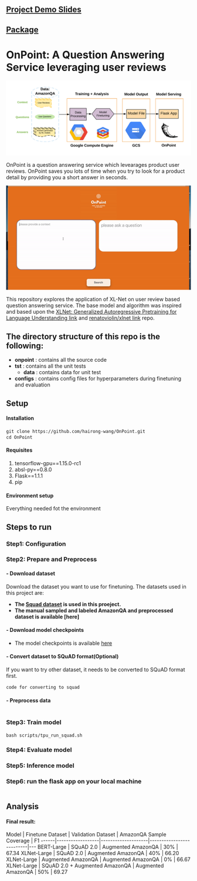 ## [Project Demo Slides](https://docs.google.com/presentation/d/16pl_ZvUmtmWsFKmMWbTw3GtJ1R5X2A84t0INaWZ02Ek/edit#slide=id.g63c4d69c00_0_222)
## [Package](https://pypi.org/project/onpoint/)

# OnPoint: A Question Answering Service leveraging user reviews
![image of pipline](https://github.com/hairong-wang/OnPoint/blob/master/onpoint/static/img/pipeline.png)

OnPoint is a question answering service which levearages product user reviews. OnPoint saves you lots of time when you try to look for a product detail by providing you a short answer in seconds.

<p align="center">
<img src="https://github.com/hairong-wang/OnPoint/blob/master/onpoint/static/img/demo-gif.gif">
</p>

This repository explores the application of XL-Net on user review based question answering service. The base model and algorithm was inspired and based upon the [XLNet: Generalized Autoregressive Pretraining for Language Understanding link](https://github.com/zihangdai/xlnet) and [renatoviolin/xlnet link](https://github.com/renatoviolin/xlnet) repo.

## The directory structure of this repo is the following:
- **onpoint** : contains all the source code
- **tst** : contains all the unit tests
  - **data** : contains data for unit test
- **configs** : contains config files for hyperparameters during finetuning and evaluation

## Setup

#### Installation
```
git clone https://github.com/hairong-wang/OnPoint.git
cd OnPoint
```
#### Requisites
1. tensorflow-gpu==1.15.0-rc1
2. absl-py==0.8.0
3. Flask==1.1.1
4. pip

#### Environment setup
Everything needed fot the environment

## Steps to run

### Step1: Configuration

### Step2: Prepare and Preprocess
#### - Download dataset
Download the dataset you want to use for finetuning.
The datasets used in this project are:
- **The [Squad dataset](https://rajpurkar.github.io/SQuAD-explorer/) is used in this proeject.**
- **The manual sampled and labeled AmazonQA and preprocessed dataset is available [here]**

#### - Download model checkpoints
- The model checkpoints is available [here]()

#### - Convert dataset to SQuAD format(Optional)
If you want to try other dataset, it needs to be converted to SQuAD format first.
```
code for converting to squad
```
#### - Preprocess data
```
```
### Step3: Train model
```
bash scripts/tpu_run_squad.sh
```

### Step4: Evaluate model

### Step5: Inference model

### Step6: run the flask app on your local machine
```

```

## Analysis

#### Final result:
<div class="foo">
Model | Finetune Dataset | Validation Dataset | AmazonQA Sample Coverage | F1
------|------------------|--------------------|--------------------------|---
BERT-Large | SQuAD 2.0 | Augmented AmazonQA | 30% | 67.34
XLNet-Large | SQuAD 2.0 | Augmented AmazonQA | 40% | 66.20
XLNet-Large | Augmented AmazonQA | Augmented AmazonQA | 0% | 66.67
XLNet-Large | SQuAD 2.0 + Augmented AmazonQA | Augmented AmazonQA | 50% | 69.27
</div>

